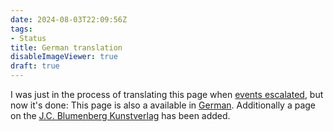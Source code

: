```yaml
---
date: 2024-08-03T22:09:56Z
tags:
- Status
title: German translation
disableImageViewer: true
draft: true
---
```


I was just in the process of translating this page when [events escalated](/post/mystery-again/), but now it's done:
This page is also a available in [German](/de/). Additionally a page on the [J.C. Blumenberg Kunstverlag](/hints/j-c-b/) has been added.

